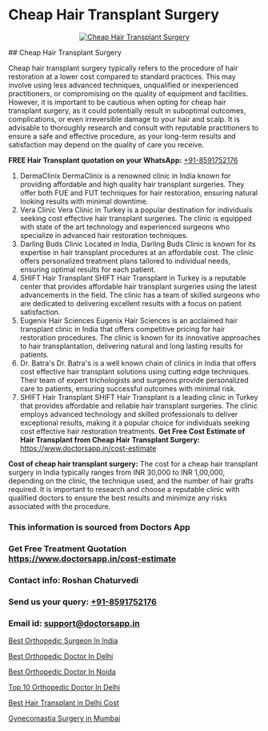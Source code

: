 # Cheap Hair Transplant Surgery

<p align="center">
  <a href="https://doctorsapp.co.in/treatment/hair-transplant">
    <img src="https://doctorsapp.co.in/uploads/treatment_image/transplant.jpg" alt="Cheap Hair Transplant Surgery">
  </a>
</p>
## Cheap Hair Transplant Surgery

Cheap hair transplant surgery typically refers to the procedure of hair restoration at a lower cost compared to standard practices. This may involve using less advanced techniques, unqualified or inexperienced practitioners, or compromising on the quality of equipment and facilities. However, it is important to be cautious when opting for cheap hair transplant surgery, as it could potentially result in suboptimal outcomes, complications, or even irreversible damage to your hair and scalp. It is advisable to thoroughly research and consult with reputable practitioners to ensure a safe and effective procedure, as your long-term results and satisfaction may depend on the quality of care you receive.

**FREE Hair Transplant quotation on your WhatsApp:**  [+91-8591752176](https://api.whatsapp.com/send?phone=8591752176)

1) DermaClinix   DermaClinix is a renowned clinic in India known for providing affordable and high quality hair transplant surgeries. They offer both FUE and FUT techniques for hair restoration, ensuring natural looking results with minimal downtime.
2) Vera Clinic   Vera Clinic in Turkey is a popular destination for individuals seeking cost effective hair transplant surgeries. The clinic is equipped with state of the art technology and experienced surgeons who specialize in advanced hair restoration techniques.
3) Darling Buds Clinic   Located in India, Darling Buds Clinic is known for its expertise in hair transplant procedures at an affordable cost. The clinic offers personalized treatment plans tailored to individual needs, ensuring optimal results for each patient.
4) SHIFT Hair Transplant   SHIFT Hair Transplant in Turkey is a reputable center that provides affordable hair transplant surgeries using the latest advancements in the field. The clinic has a team of skilled surgeons who are dedicated to delivering excellent results with a focus on patient satisfaction.
5) Eugenix Hair Sciences   Eugenix Hair Sciences is an acclaimed hair transplant clinic in India that offers competitive pricing for hair restoration procedures. The clinic is known for its innovative approaches to hair transplantation, delivering natural and long lasting results for patients.
6) Dr. Batra's   Dr. Batra's is a well known chain of clinics in India that offers cost effective hair transplant solutions using cutting edge techniques. Their team of expert trichologists and surgeons provide personalized care to patients, ensuring successful outcomes with minimal risk.
7) SHIFT Hair Transplant   SHIFT Hair Transplant is a leading clinic in Turkey that provides affordable and reliable hair transplant surgeries. The clinic employs advanced technology and skilled professionals to deliver exceptional results, making it a popular choice for individuals seeking cost effective hair restoration treatments.
**Get Free Cost Estimate of Hair Transplant from Cheap Hair Transplant Surgery:** https://www.doctorsapp.in/cost-estimate

**Cost of cheap hair transplant surgery:**
The cost for a cheap hair transplant surgery in India typically ranges from INR 30,000 to INR 1,00,000, depending on the clinic, the technique used, and the number of hair grafts required. It is important to research and choose a reputable clinic with qualified doctors to ensure the best results and minimize any risks associated with the procedure.

### This information is sourced from Doctors App 
### Get Free Treatment Quotation https://www.doctorsapp.in/cost-estimate
### Contact info: Roshan Chaturvedi 
### Send us your query: [+91-8591752176](https://api.whatsapp.com/send?phone=8591752176) 
### Email id: support@doctorsapp.in

[Best Orthopedic Surgeon In India](https://www.linkedin.com/pulse/best-orthopedic-surgeon-india-acl-tear-treatment-crmle?trackingId=tgF453eq%2FXo6Kx4RUjqXFw%3D%3D&lipi=urn%3Ali%3Apage%3Ad_flagship3_company_admin%3Bd0FHk2C5Rm6YwZOZiuWg9g%3D%3D)

[Best Orthopedic Doctor In Delhi](https://www.linkedin.com/pulse/best-orthopedic-doctor-delhi-meniscus-tear-treatment-cnkie?trackingId=%2F5xUCJ0mrpjYzc1moWGIuw%3D%3D&lipi=urn%3Ali%3Apage%3Ad_flagship3_company_admin%3BYMgSyE7iTb6%2BgQ5kQEIvvw%3D%3D)

[Best Orthopedic Doctor In Noida](https://medium.com/@vimalrana22/best-orthopedic-doctor-in-noida-5fe7448c5c3c)

[Top 10 Orthopedic Doctor In Delhi](https://medium.com/@kushalrao10/top-10-orthopedic-doctor-in-delhi-60788dc45b2a)

[Best Hair Transplant in Delhi Cost](https://doctors-apps.github.io/doctorsapp/best-hair-transplant-in-delhi-cost)

[Gynecomastia Surgery in Mumbai](https://doctors-apps.github.io/doctorsapp/gynecomastia-surgery-in-mumbai)

